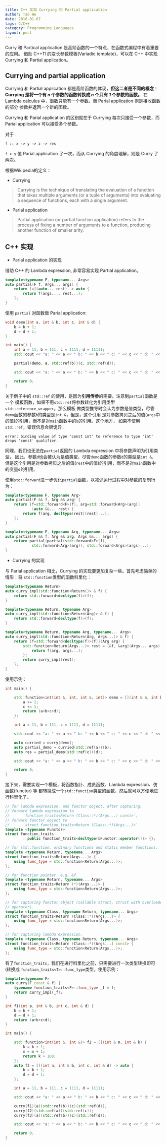 ```yaml
---
title: C++ 实现 Currying 和 Partial application
author: Tao He
date: 2016-01-07
tags: C/C++
category: Programming Languages
layout: post
---
```


Curry 和 Partical application 是高阶函数的一个特点，在函数式编程中有着重要的应用。
借助 C++11 的变长参数模板(Variadic template)，可以在 C++ 中实现 Currying 和
Partial application。

<!--more-->

Currying and partial application
--------------------------------

Currying 和 Partial application 都是高阶函数的体现，**但这二者是不同的概念**！
**Currying 是将一个有 _n_ 个参数的函数转换成 _n_ 个只有 _1_ 个参数的函数。** 在
Lambda calculus 中，函数只能有一个参数。而 Parial application 则是接收函数的部分
参数并返回一个新的函数。

Currying 和 Parial application 的区别就在于 Currying 每次只接受一个参数，而 Parial
application 可以接受多个参数。

对于

    f :: x -> y -> z -> res

`f x y` 值 Parial application 了一次，而从 Currying 的角度理解，则是 Curry 了两次。

根据Wikipedia的定义：

+ Currying

> Currying is the technique of translating the evaluation of a function that
> takes multiple arguments (or a tuple of arguments) into evaluating a sequence
> of functions, each with a single argument.

+ Parial application

> Partial application (or partial function application) refers to the process
> of fixing a number of arguments to a function, producing another function of
> smaller arity.

C++ 实现
--------

+ Parial application 的实现

借助 C++ 的 Lambda expression, 非常容易实现 Partial application。

~~~cpp
template<typename F, typename... Args>
auto partial(F f, Args... args) {
    return [=](auto... rest) -> auto {
        return f(args..., rest...);
    };
}
~~~

使用 `partial` 对函数做 Parial application:

~~~cpp
void demo(int a, int & b, int c, int & d) {
    b = b + 1;
    d = d + 1;
}

int main() {
    int a = 11, b = 111, c = 1111, d = 11111;
    std::cout << "a: " << a << " b: " << b << " c: " << c << " d: " << d << std::endl;

    partial(demo, a, std::ref(b))(c, std::ref(d));

    std::cout << "a: " << a << " b: " << b << " c: " << c << " d: " << d << std::endl;

    return 0;
}
~~~

关于例子中的 `std::ref` 的使用，是因为**引用传参**的需要。注意到`partial`函数是一个
模板函数，如果不用`std::ref`将参数转化为引用类型`std::reference_wrapper`，那么模板
做类型推导时会认为参数是值类型，尽管`demo`函数的参数`b`的类型是`int &`，但是，这个引用
是对参数拷贝之后的值(`args`中的值)的引用，而不是对`main`函数中的`b`的引用。这个地方，
如果不使用`std::ref`，错误信息会很诡异：

    error: binding value of type 'const int' to reference to type 'int' drops 'const' qualifier.

同理，我们也无法在`partial`返回的 Lambda expression 中将参数声明为引用类型，
因此，参数`d`也会被认为是值类型，尽管`demo`函数的参数`d`的类型是`int &`，
但是这个引用是对参数拷贝之后的值(`rest`中的值)的引用，而不是对`main`函数中
的变量`d`的引用。

使用`std::forward`进一步优化`partial`函数，以减少运行过程中对参数的复制行为：

~~~cpp
template<typename F, typename Arg>
auto partial(F && f, Arg && arg) {
    return [f=std::forward<F>(f), arg=std::forward<Arg>(arg)]
            (auto &&... rest) {
        return f(arg, decltype(rest)(rest)...);
    };
}

template<typename F, typename Arg, typename... Args>
auto partial(F && f, Arg && arg, Args &&... args) {
    return partial(partial(std::forward<F>(f),
            std::forward<Arg>(arg)), std::forward<Args>(args)...);
}
~~~

+ Currying 的实现

与 Parial application 相比，Currying 的实现要更加复杂一些。首先考虑简单的情形：将
`std::function`类型的函数科里化：

~~~cpp
template<typename Return>
auto curry_impl(std::function<Return()> & f) {
    return std::forward<decltype(f)>(f);
}

template<typename Return, typename Arg>
auto curry_impl(std::function<Return(Arg)> & f) {
    return std::forward<decltype(f)>(f);
}

template<typename Return, typename Arg, typename... Args>
auto curry_impl(std::function<Return(Arg, Args...)> & f) {
    return [f=std::forward<decltype(f)>(f)](Arg arg) {
        std::function<Return(Args...)> rest = [&f, &arg](Args... args) -> Return {
            return f(arg, args...);
        };
        return curry_impl(rest);
    };
}
~~~

使用示例：

~~~cpp
int main() {

    std::function<int(int &, int, int &, int)> demo = [](int & a, int b, int & c, int d) {
        a += 1;
        c += 1;
        return (a+b+c+d);
    };

    int a = 11, b = 111, c = 1111, d = 11111;

    std::cout << "a: " << a << " b: " << b << " c: " << c << " d: " << d << std::endl;

    auto curried = curry(demo);
    auto partial_demo = curried(std::ref(a))(b);
    auto res = partial_demo(std::ref(c))(d);

    std::cout << "a: " << a << " b: " << b << " c: " << c << " d: " << d << std::endl;

    return 0;
}
~~~

接下来，需要实现一个模板，将函数指针、成员函数、Lambda expression、仿函数(functor) 等
都转换成一个`std::function`类型的函数，然后就可以方便地进行科里化了。

~~~cpp
// for lambda expression, and functor object, after capturing,
// forward lambda expression to
//      `function_traits<Return (Class::*)(Args...) const>`,
// forward functor object to
//      `struct function_traits<Return (Class::*)(Args...)>`
template <typename Functor>
struct function_traits
        : public function_traits<decltype(&Functor::operator())> {};

// for std::function, ordinary functions and static member functions.
template <typename Return, typename... Args>
struct function_traits<Return(Args...)> {
    using func_type = std::function<Return(Args...)>;
};

// for function pointer. e.g, &f.
template <typename Return, typename... Args>
struct function_traits<Return (*)(Args...)> {
    using func_type = std::function<Return(Args...)>;
};

// for capturing functor object (callable struct, struct with overloaded `()`
// operator).
template <typename Class, typename Return, typename... Args>
struct function_traits<Return (Class::*)(Args...)> {
    using func_type = std::function<Return(Args...)>;
};

// for capturing lambda expression.
template <typename Class, typename Return, typename... Args>
struct function_traits<Return (Class::*)(Args...) const> {
    using func_type = std::function<Return(Args...)>;
};
~~~

有了`function_traits`，我们在进行科里化之前，只需要进行一次类型转换即可(转换成
`function_traits<T>::func_type`类型。使用示例：

~~~cpp
template<typename F>
auto curry(F const & f) {
    typename function_traits<F>::func_type _f = f;
    return curry_impl(_f);
}

int f1(int a, int & b, int c, int & d) {
    b = b + 1;
    d = d + 1;
    return (a+b+c+d);
}

int main() {

    std::function<int(int &, int &)> f2 = [](int & m, int & k) {
        k = k + 1;
        m = m + 1;
        return k + 100;
    };
    auto f3 = [](int a, int & b, int c, int & d) -> auto {
        b = b + 1;
        d = d + 1;
    };

    int a = 11, b = 111, c = 1111, d = 11111;

    std::cout << "a: " << a << " b: " << b << " c: " << c << " d: " << d << std::endl;

    curry(f1)(a)(std::ref(b))(c)(std::ref(d));
    curry(f2)(std::ref(a))(std::ref(c));
    curry(f3)(a)(std::ref(b))(c)(std::ref(d));

    std::cout << "a: " << a << " b: " << b << " c: " << c << " d: " << d << std::endl;

    return 0;
}
~~~
